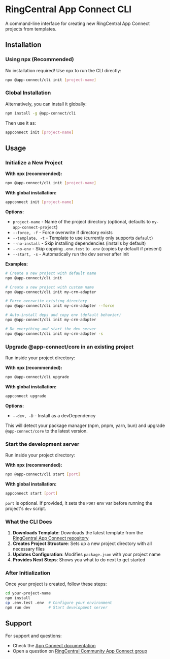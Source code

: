 # RingCentral App Connect CLI

A command-line interface for creating new RingCentral App Connect projects from templates.

## Installation

### Using npx (Recommended)

No installation required! Use npx to run the CLI directly:

```bash
npx @app-connect/cli init [project-name]
```

### Global Installation

Alternatively, you can install it globally:

```bash
npm install -g @app-connect/cli
```

Then use it as:

```bash
appconnect init [project-name]
```

## Usage

### Initialize a New Project

**With npx (recommended):**
```bash
npx @app-connect/cli init [project-name]
```

**With global installation:**
```bash
appconnect init [project-name]
```

**Options:**
- `project-name` - Name of the project directory (optional, defaults to `my-app-connect-project`)
- `--force, -f` - Force overwrite if directory exists
- `--template, -t` - Template to use (currently only supports `default`)
- `--no-install` - Skip installing dependencies (installs by default)
- `--no-env` - Skip copying `.env.test` to `.env` (copies by default if present)
- `--start, -s` - Automatically run the dev server after init

**Examples:**

```bash
# Create a new project with default name
npx @app-connect/cli init

# Create a new project with custom name
npx @app-connect/cli init my-crm-adapter

# Force overwrite existing directory
npx @app-connect/cli init my-crm-adapter --force

# Auto-install deps and copy env (default behavior)
npx @app-connect/cli init my-crm-adapter

# Do everything and start the dev server
npx @app-connect/cli init my-crm-adapter -s
```

### Upgrade @app-connect/core in an existing project

Run inside your project directory:

**With npx (recommended):**
```bash
npx @app-connect/cli upgrade
```

**With global installation:**
```bash
appconnect upgrade
```

**Options:**
- `--dev, -D` - Install as a devDependency

This will detect your package manager (npm, pnpm, yarn, bun) and upgrade `@app-connect/core` to the latest version.

### Start the development server

Run inside your project directory:

**With npx (recommended):**
```bash
npx @app-connect/cli start [port]
```

**With global installation:**
```bash
appconnect start [port]
```

`port` is optional. If provided, it sets the `PORT` env var before running the project's `dev` script.

### What the CLI Does

1. **Downloads Template**: Downloads the latest template from the [RingCentral App Connect repository](https://github.com/ringcentral/rc-unified-crm-extension/tree/main/packages/template)
2. **Creates Project Structure**: Sets up a new project directory with all necessary files
3. **Updates Configuration**: Modifies `package.json` with your project name
4. **Provides Next Steps**: Shows you what to do next to get started

### After Initialization

Once your project is created, follow these steps:

```bash
cd your-project-name
npm install
cp .env.test .env  # Configure your environment
npm run dev        # Start development server
```

## Support

For support and questions:
- Check the [App Connect documentation](https://ringcentral.github.io/rc-unified-crm-extension/developers/getting-started/)
- Open a question on [RingCentral Community App Connect group](https://community.ringcentral.com/groups/app-connect-22)
